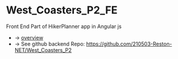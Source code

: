 # West_Coasters_P2_FE
Front End Part of HikerPlanner app in Angular js

* -> [overview](https://docs.google.com/presentation/d/1qzG1asN5NaIM531R9MRzllNBuaVCv0BronBiJCgGinY/edit#slide=id.ge0e369f099_0_490) 
* -> See github backend Repo: https://github.com/210503-Reston-NET/West_Coasters_P2
